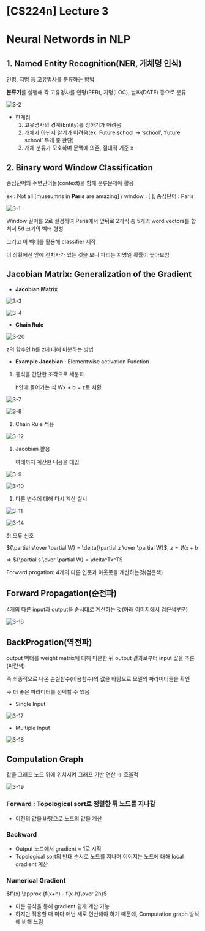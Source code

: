 # [CS224n] Lecture 3

# Neural Networds in NLP

## 1. Named Entity Recognition(NER, 개체명 인식)

인명, 지명 등 고유명사를 분류하는 방법

**분류기**를 실행해 각 고유명사를 인명(PER), 지명(LOC), 날짜(DATE) 등으로 분류

![3-2](https://user-images.githubusercontent.com/99728502/226566549-dbbcd149-5f24-4c6b-8984-18a8dff38ccd.png)

- 한계점
    1. 고유명사의 경계(Entity)를 정하기가 어려움
    2. 개체가 아닌지 알기가 어려움(ex. Future school → ‘school’, ‘future school’ 두개 중 판단)
    3. 개체 분류가 모호하며 문맥에 의존, 절대적 기준 x

## 2. Binary word Window Classification

중심단어와 주변단어들(context)을 함께 분류문제에 활용

ex : Not all [museumns in **Paris** are amazing] / window : [ ], 중심단어 : Paris

![3-1](https://user-images.githubusercontent.com/99728502/226566575-fc72e87e-8320-4221-8fd6-06c606872e99.png)

Window 길이를 2로 설정하여 Paris에서 앞뒤로 2개씩 총 5개의 word vectors를 합쳐서 5d 크기의 벡터 형성

그리고 이 벡터를 활용해 classifier 제작

이 상황에선 앞에 전치사가 있는 것을 보니 파리는 지명일 확률이 높아보임

## Jacobian Matrix: Generalization of the Gradient

- **Jacobian Matrix**

![3-3](https://user-images.githubusercontent.com/99728502/226566602-ae118e18-d5b6-4d71-8a53-59ff17990ed2.png)

![3-4](https://user-images.githubusercontent.com/99728502/226566609-660511bc-4cfe-431a-a829-bd8258f0f854.png)


- **Chain Rule**

![3-20](https://user-images.githubusercontent.com/99728502/226566637-dcbc9285-e310-4244-9a5a-954ff3acda6a.png)

z의 함수인 h를 z에 대해 미분하는 방법

- **Example Jacobian** : Elementwise activation Function
1. 등식을 간단한 조각으로 세분화
    
    h안에 들어가는 식 Wx + b = z로 치환
    
![3-7](https://user-images.githubusercontent.com/99728502/226566675-88efb2cd-125e-4132-bf39-f6a869b0442f.png)

![3-8](https://user-images.githubusercontent.com/99728502/226566701-2c51bc33-8e91-44fb-9ec1-c07298797ab9.png)

1. Chain Rule 적용

![3-12](https://user-images.githubusercontent.com/99728502/226566722-65de15b3-91d1-442b-b76c-61ab58107d8e.png)

1. Jacobian 활용
    
    여태까지 계산한 내용을 대입
   
![3-9](https://user-images.githubusercontent.com/99728502/226566746-faa20a17-3955-4a96-888f-88adf0ebd620.png)

![3-10](https://user-images.githubusercontent.com/99728502/226566783-b18001a6-9e8e-462d-a74c-9fb4497ead0b.png)


1. 다른 변수에 대해 다시 계산 실시

![3-11](https://user-images.githubusercontent.com/99728502/226566807-475a1aee-48c4-4a71-92d6-12e569920a75.png)

![3-14](https://user-images.githubusercontent.com/99728502/226566836-6900772b-e309-4036-99bf-7c31ce16f772.png)

$\delta :$ 오류 신호

${\partial s\over \partial W} = \delta{\partial z \over \partial W}$,  $z = Wx + b$

⇒ ${\partial s \over \partial W} = \delta^Tx^T$

Forward progation: 4개의 다른 인풋과 아웃풋을 계산하는것(검은색)

## Forward Propagation(순전파)

4개의 다른 input과 output을 순서대로 계산하는 것(아래 이미지에서 검은색부분)

![3-16](https://user-images.githubusercontent.com/99728502/226566859-fcb9b0fb-881a-4262-902e-c2031035a797.png)


## BackProgation(역전파)

output 벡터를 weight matrix에 대해 미분한 뒤 output 결과로부터 input 값을 추론(파란색)

즉 최종적으로 나온 손실함수(비용함수)의 값을 바탕으로 모델의 파라미터들을 확인

→ 더 좋은 파라미터를 선택할 수 있음

- Single Input

![3-17](https://user-images.githubusercontent.com/99728502/226566876-1ccad6cb-8d9f-455c-94cf-2f36d2cbd422.png)

- Multiple Input

![3-18](https://user-images.githubusercontent.com/99728502/226566897-3c91f10a-81e5-4791-a0ef-d2eb24b90c50.png)

## Computation Graph

값을 그래프 노드 위에 위치시켜 그래프 기반 연산 → 효율적

![3-19](https://user-images.githubusercontent.com/99728502/226566931-448c36a7-50f9-44ce-ba75-775e180eb658.png)

### Forward : Topological sort로 정렬한 뒤 노드를 지나감

- 이전의 값을 바탕으로 노드의 값을 계산

### Backward

- Output 노드에서 gradient = 1로 시작
- Topological sort의 반대 순서로 노드를 지나며 이어지는 노드에 대해 local gradient 계산

### Numerical Gradient

$f'(x) \approx {f(x+h) - f(x-h)\over 2h}$

- 미분 공식을 통해 gradient 쉽게 계산 가능
- 하지만 적용할 때 마다 매번 새로 연산해야 하기 때문에, Computation graph 방식에 비해 느림
